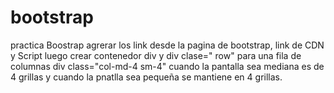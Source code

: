 # bootstrap
practica Boostrap
agrerar los link desde la pagina de bootstrap, link de CDN y Script
luego crear contenedor div
y div clase=" row" para una fila de columnas
div class="col-md-4 sm-4" cuando la pantalla sea mediana es de 4 grillas y cuando la pnatlla sea pequeña se mantiene en 4 grillas.
